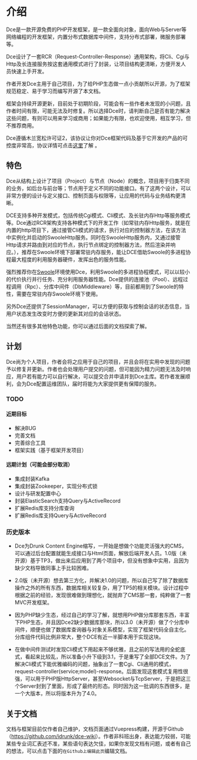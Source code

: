 # 介绍

Dce是一款开源免费的PHP开发框架，是一款全面向对象，面向Web与Server等网络编程的开发框架，内置分布式数据库中间件，支持分布式部署，微服务部署等。

Dce设计了一套RCR（Request-Controller-Response）通用架构，将Cli、Cgi与Http及长连接服务按这套通用模式进行了封装，让项目结构更清晰，方便开发人员快速上手开发。

作者开发Dce主用于自己项目，为了给PHP生态做一点小贡献所以开源，为了框架规范稳定、易于学习而编写开源了本文档。

框架会持续开源更新，目前处于初期阶段，可能会有一些作者未发现的小问题，且作者时间有限，可能无法及时修复。所以选择Dce时，请判断自己是否有能力解决这些问题，有则可以用来学习或商用；如果能力有限，也欢迎使用，相互学习，但不推荐商用。

Dce遵循木兰宽松许可证2，该协议让你对Dce框架代码及基于它开发的产品的可控度非常高，协议详情可点击[这里](https://license.coscl.org.cn/MulanPSL2/)了解 。


## 特色

Dce从结构上设计了项目（Project）与节点（Node）的概念，项目用于归类不同的业务，如后台与前台等；节点用于定义不同的功能接口。有了这两个设计，可以非常方便的设计与定义接口、控制页面与权限等，让应用的代码与业务结构更清晰。

DCE支持多种开发模式，包括传统Cgi模式、Cli模式、及长驻内存Http等服务模式等。Dce通过RCR架构支持各种模式下的开发工作（如常驻内存Http服务，就是在内置的http项目下，通过接管Cli模式的请求，执行对应的控制器方法，在该方法中实例化并启动的SwooleHttp服务。同时在SwooleHttp服务内，又通过接管Http请求并路由到对应的节点，执行节点绑定的控制器方法，然后渲染并响应。），推荐在Swoole环境下部署常驻内存服务，能让DCE借助Swoole的多进程协程最大程度的利用服务器硬件，发挥出色的服务性能。

强烈推荐你在[Swoole](https://www.swoole.com/)环境使用Dce，利用Swoole的多进程协程模式，可以以较小的代价执行并行任务、充分利用服务器性能。Dce提供的连接池（Pool）、远程过程调用（Rpc）、分库中间件（DbMiddleware）等，目前都用到了Swoole的特性，需要在常驻内存Swoole环境下使用。

另外Dce还提供了SessionManager，可以方便的获取与控制会话的状态信息，当用户状态发生改变时方便的更新其对应的会话状态。

当然还有很多其他特色功能，你可以通过后面的文档探索了解。


## 计划

Dce尚为个人项目，作者会将之应用于自己的项目，并且会将在实用中发现的问题予以修复并更新。作者也会处理用户提交的问题，但可能因为精力问题无法及时响应，用户若有能力可以自行解决，可以提交合并申请并到Dce主库。若作者发展顺利，会为Dce配置运维团队，届时将能为大家提供更有保障的服务。

### TODO

#### 近期目标

- 解决BUG
- 完善文档
- 完善综合工具
- 框架实践（基于框架开发项目）

#### 远期计划（可能会部分取消）

- 集成封装Kafka
- 集成封装Zookeeper，实现分布式锁
- 设计与研发配置中心
- 封装ElasticSearch支持Query与ActiveRecord
- 扩展Redis库支持分库查询
- 扩展Redis库支持Query与ActiveRecord

### 历史版本

- Dce为Drunk Content Engine缩写，一开始是想做个功能灵活强大的CMS，可以通过后台配置就能生成接口与Html页面，解放后端开发人员。1.0版（未开源）基于TP3，做出来后应用到了两个项目中，但没有想象中实用，且因为缺少文档导致同事上手比较困难。

- 2.0版（未开源）想去第三方化，并解决1.0的问题，所以自己写了除了数据库操作之外的所有东西，数据库相关较复杂，用了TP5的相关模块。设计过程中根据之前的经验，发现很难做到理想化，就抛弃了CMS那一套，纯粹做了一套MVC开发框架。

- 因为PHP缺少生态，经过自己的学习了解，就想用PHP做分库那套东西，丰富下PHP生态，并且因Dce2缺少数据库那块，所以3.0（未开源）做了个分库中间件，顺便也做了数据库查询器与对象关系模型，实现了框架代码全自主化。分库组件代码比例非常大，整个DCE有近一半脚本用于实现这块。

- 在做中间件测试时发现Cli模式下用起来不够优雅，且之前的写法用的全蛇底式，看起来比较乱，所以准备小升下级到3.1，于是重写了全部DCE文件。为了解决Cli模式下能优雅编码的问题，抽象出了一套Cgi、Cli通用的模式，request-controller(service;model)-response。后面发现这套模式复用性很强，可以用于PHP版HttpServer，甚至Websocket与TcpServer，于是把这三个Server封到了里面，形成了最终的形态。同时因为这一批调的东西很多，是一个大版本，所以将版本升为了4.0。


## 关于文档

文档与框架目前仅作者自己维护，文档页面通过Vuepress构建，开源于Github（<https://github.com/idrunk/dce-wiki>）。作者非科班出身，表达能力较弱，可能某些专业词汇表述不准，某些语句表达欠佳，如果你发现文档有问题，或者有自己的想法，可以点击下面的`在Github上编辑此页`编辑文档。